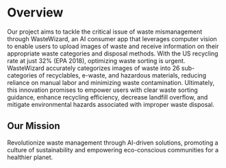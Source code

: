 # Overview

Our project aims to tackle the critical issue of waste mismanagement through WasteWizard, an AI consumer app that leverages computer vision to enable users to upload images of waste and receive information on their appropriate waste categories and disposal methods. With the US recycling rate at just 32% (EPA 2018), optimizing waste sorting is urgent. WasteWizard accurately categorizes images of waste into 26 sub-categories of recyclables, e-waste, and hazardous materials, reducing reliance on manual labor and minimizing waste contamination. Ultimately, this innovation promises to empower users with clear waste sorting guidance, enhance recycling efficiency, decrease landfill overflow, and mitigate environmental hazards associated with improper waste disposal.

## Our Mission
Revolutionize waste management through AI-driven solutions, promoting a culture of sustainability and empowering eco-conscious communities for a healthier planet.


